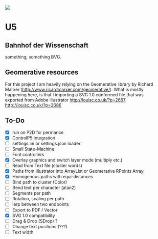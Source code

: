 [![](https://img.shields.io/badge/using-Processing-brightgreen.svg?style=flat-square&color=000000)](http://processing.org/)

# U5
## Bahnhof der Wissenschaft
something, something BVG.

## Geomerative resources
For this project I am heavily relying on the Geomerative library by Richard Marxer (http://www.ricardmarxer.com/geomerative/).
What is mostly happening here, is that I importing a SVG 1.0 conformed file that was exported from Adobe Illustrator
http://louisc.co.uk/?p=2657
http://louisc.co.uk/?p=2686

## To-Do
- [x] run on P2D for permance
- [x] ControlP5 integration
- [ ] settings.ini or settings.json loader
- [ ] Small State-Machine
- [ ] Font controllers
- [x] Overlay graphics and switch layer mode (multiply etc.)
- [ ] Read from Text file (cluster words)
- [x] Paths from Illustrator into ArrayList or Geomerative RPoints Array
- [x] Homogenous paths with equi-distances
- [ ] Bind path to cluster (Color)
- [ ] Bend text per character (atan2)
- [ ] Segments per path
- [ ] Rotation, scaling per path
- [ ] lerp between two endpoints
- [ ] Export to PDF / Vector
- [x] SVG 1.0 compatibility
- [ ] Drag & Drop (SDrop) ?
- [ ] Change text positions (???)
- [ ] Text width